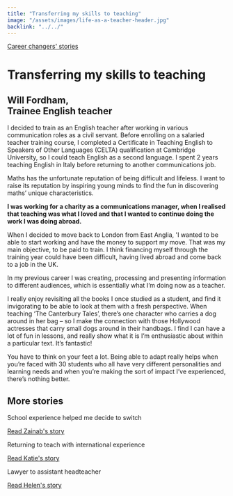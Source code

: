 ```yaml
---
title: "Transferring my skills to teaching"
image: "/assets/images/life-as-a-teacher-header.jpg"
backlink: "../../"
---
```


<div class="content-wrapper">
    <div class="content__left">
        <div class="stories">
        <p>
            <a class="backlink backlink--top" href="/life-as-a-teacher/my-story-into-teaching/career-changers">Career changers' stories</a>
        </p>
            <h1>Transferring my skills to teaching</h1>
            <div class="story-header">
                <div class="story-header__thumb" style="background-image:url('/assets/images/stories/stories-will.jpg')"></div>
                <div class="story-header__label">
                    <h2>Will Fordham, <br>Trainee English teacher</h2>
                </div>
            </div>
            <p class="prominent">
                I decided to train as an English teacher after working in various communication roles as a civil servant. Before enrolling on a salaried teacher training course, I completed a Certificate in Teaching English to Speakers of Other Languages (CELTA) qualification at Cambridge University, so I could teach English as a second language. I spent 2 years teaching English in Italy before returning to another communications job.
            </p>
            <p>
            Maths has the unfortunate reputation of being difficult and lifeless. I want to raise its reputation by inspiring young minds to find the fun in discovering maths’ unique characteristics.
            </p>
            <div>
                <div class="quote-block">
                    <span class="icon-quote"></span>
                    <strong class="quote-block__content">I was working for a charity as a communications manager, when I realised that teaching was what I loved and that I wanted to continue doing the work I was doing abroad.<span class="icon-quote quote-close"></span></strong>
                </div>
               <p>
                  When I decided to move back to London from East Anglia, 'I wanted to be able to start working and have the money to support my move. That was my main objective, to be paid to train. I think financing myself through the training year could have been difficult, having lived abroad and come back to a job in the UK.
                </p>
            </div>
            <p>
            In my previous career I was creating, processing and presenting information to different audiences, which is essentially what I’m doing now as a teacher.
            </p>
            <p>
            I really enjoy revisiting all the books I once studied as a student, and find it invigorating to be able to look at them with a fresh perspective. When teaching ‘The Canterbury Tales’, there’s one character who carries a dog around in her bag – so I make the connection with those Hollywood actresses that carry small dogs around in their handbags. I find I can have a lot of fun in lessons, and really show what it is I’m enthusiastic about within a particular text. It’s fantastic!
            </p>
            <p>
            You have to think on your feet a lot. Being able to adapt really helps when you’re faced with 30 students who all have very different personalities and learning needs and when you’re making the sort of impact I’ve experienced, there’s nothing better.
            </p>
        </div>
    </div>
</div>

<div class="more-stories">
    <h2 class="more-stories_header strapline">More stories</h2>
    <div class="more-stories__thumbs">
        <div class="more-stories__thumbs__thumb">
            <a href="/life-as-a-teacher/my-story-into-teaching/career-changers/school-experience-helped-me-decide-to-switch">
                <div class="more-stories__thumbs__thumb__img" style="background-image:url('/assets/images/stories/stories-zainab.jpg')"></div>
            </a>
            <div class="more-stories__thumbs__thumb__content">
                <p>School experience helped me decide to switch</p>
                <a class="git-link" href="/life-as-a-teacher/my-story-into-teaching/career-changers/school-experience-helped-me-decide-to-switch">Read Zainab's story  <i class="fas fa-chevron-right"></i></a>
            </div>
        </div>
        <div class="more-stories__thumbs__thumb">
            <a href="/life-as-a-teacher/my-story-into-teaching/international-career-changers/returning-to-teaching-with-international-experience">
                <div class="more-stories__thumbs__thumb__img" style="background-image:url('/assets/images/stories/stories-katie.png')"></div>
            </a>
            <div class="more-stories__thumbs__thumb__content">
                <p>Returning to teach with international experience</p>
                <a class="git-link" href="/life-as-a-teacher/my-story-into-teaching/international-career-changers/returning-to-teaching-with-international-experience">Read Katie's story  <i class="fas fa-chevron-right"></i></a>
            </div>
        </div>
        <div class="more-stories__thumbs__thumb">
            <a href="/life-as-a-teacher/my-story-into-teaching/career-progression/lawyer-to-assistant-teacher">
                <div class="more-stories__thumbs__thumb__img" style="background-image:url('/assets/images/stories/stories-helen.jpg')"></div>
            </a>
            <div class="more-stories__thumbs__thumb__content">
                <p>Lawyer to assistant headteacher</p>
                <a class="git-link" href="/life-as-a-teacher/my-story-into-teaching/career-progression/lawyer-to-assistant-teacher">Read Helen's story <i class="fas fa-chevron-right"></i></a>
            </div>
        </div>
    </div>
</div>
